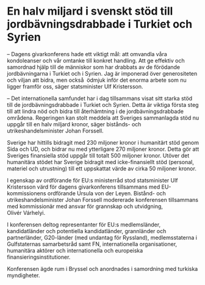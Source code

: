 # En halv miljard i svenskt stöd till jordbävningsdrabbade i Turkiet och Syrien

– Dagens givarkonferens hade ett viktigt mål: att omvandla våra kondoleanser och vår omtanke till konkret handling. Att ge effektiv och samordnad hjälp till de människor som har drabbats av de förödande jordbävningarna i Turkiet och i Syrien. Jag är imponerad över generositeten och viljan att bidra, men också  ödmjuk inför det enorma arbete som nu ligger framför oss, säger statsminister Ulf Kristersson.

– Det internationella samfundet har i dag tillsammans visat sitt starka stöd till de jordbävningsdrabbade i Turkiet och Syrien. Detta är viktiga första steg till att lindra nöd och bidra till återhämtning i de jordbävningsdrabbade områdena. Regeringen kan stolt meddela att Sveriges sammanlagda stöd nu uppgår till en halv miljard kronor, säger bistånds\- och utrikeshandelsminister Johan Forssell.

Sverige har hittills bidragit med 230 miljoner kronor i humanitärt stöd genom Sida och UD, och bidrar nu med ytterligare 270 miljoner kronor. Detta gör att Sveriges finansiella stöd uppgår till totalt 500 miljoner kronor. Utöver det humanitära stödet har Sverige bidragit med icke\-finansiellt stöd (personal, materiel och utrustning) till ett uppskattat värde av cirka 50 miljoner kronor.

I egenskap av ordförande för EU:s ministerråd stod statsminister Ulf Kristersson värd för dagens givarkonferens tillsammans med EU\-kommissionens ordförande Ursula von der Leyen. Bistånd\- och utrikeshandelsminister Johan Forssell modererade konferensen tillsammans med kommissionär med ansvar för grannskap och utvidgning, Olivér Várhelyi.

I konferensen deltog representanter för EU:s medlemsländer, kandidatländer och potentiella kandidatländer, grannländer och partnerländer, G20\-länder (med undantag för Ryssland), medlemsstaterna i Gulfstaternas samarbetsråd samt FN, internationella organisationer, humanitära aktörer och internationella och europeiska finansieringsinstitutioner.

Konferensen ägde rum i Bryssel och anordnades i samordning med turkiska myndigheter.

